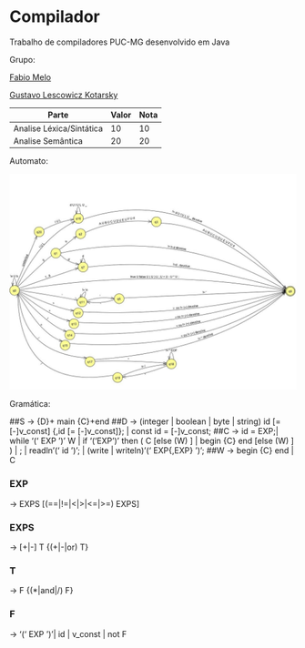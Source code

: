 # Compilador
Trabalho de compiladores PUC-MG desenvolvido em Java

Grupo:

[Fabio Melo](https://github.com/fabioscmelo)

[Gustavo Lescowicz Kotarsky](https://github.com/gustavokotarsky)


|   Parte|   Valor|  Nota|
|-|-|-|
|   Analise Léxica/Sintática| 10| 10|
|   Analise Semântica|  20| 20|


Automato:

<img src="https://github.com/gustavokotarsky/compiladores/blob/master/Automato.jpg?raw=true">

Gramática:

##S -> {D}+ main {C}+end
##D -> (integer | boolean | byte | string) id [= [-]v_const] {,id [= [-]v_const]}; | const id = [-]v_const;
##C -> id = EXP;|
while ‘(‘ EXP ’)’ W |
if ‘(‘EXP’)’ then ( C [else (W) ] | begin {C} end [else (W) ] ) |
; |
readln’(‘ id ’)’; |
(write | writeln)’(‘ EXP{,EXP} ’)’;
##W -> begin {C} end | C


<h3>EXP</h3>-> EXPS [(==|!=|<|>|<=|>=) EXPS] 
<h3>EXPS</h3>-> [+|-] T {(+|-|or) T}
<h3>T</h3>-> F {(*|and|/) F}
<h3>F</h3>-> ‘(‘ EXP ’)’| id | v_const | not F

